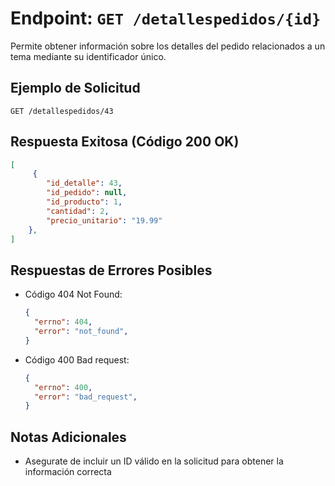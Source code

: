 # Endpoint: `GET /detallespedidos/{id}`

Permite obtener información sobre los detalles del pedido relacionados a un tema mediante su
identificador único.

## Ejemplo de Solicitud
```http
GET /detallespedidos/43
```

## Respuesta Exitosa (Código 200 OK)
```json
[
     {
        "id_detalle": 43,
        "id_pedido": null,
        "id_producto": 1,
        "cantidad": 2,
        "precio_unitario": "19.99"
    },
]
```

## Respuestas de Errores Posibles
- Código 404 Not Found:

  ```json
  {
    "errno": 404,
    "error": "not_found",
  }
  ```

- Código 400 Bad request:
  ```json
  {
    "errno": 400,
    "error": "bad_request",
  }
  ``` 

## Notas Adicionales

- Asegurate de incluir un ID válido en la solicitud para obtener la información correcta

